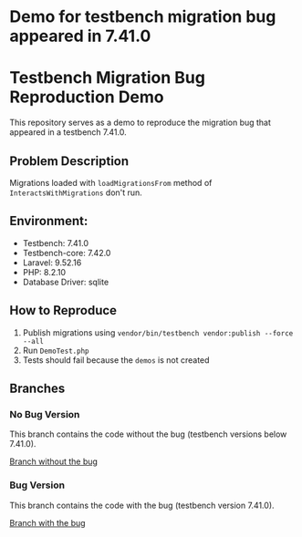 # Demo for testbench migration bug appeared in 7.41.0

# Testbench Migration Bug Reproduction Demo

This repository serves as a demo to reproduce the migration bug that appeared in a testbench 7.41.0.

## Problem Description

Migrations loaded with `loadMigrationsFrom` method of `InteractsWithMigrations` don't run.

## Environment:
* Testbench: 7.41.0
* Testbench-core: 7.42.0
* Laravel: 9.52.16
* PHP: 8.2.10
* Database Driver: sqlite

## How to Reproduce
1. Publish migrations using `vendor/bin/testbench vendor:publish --force --all`
2. Run `DemoTest.php`
3. Tests should fail because the `demos` is not created

## Branches

### No Bug Version

This branch contains the code without the bug (testbench versions below 7.41.0).

[Branch without the bug](https://github.com/amir215909/testbench-7.41.0-migration-bug-report/tree/testbench-7.40.0)

### Bug Version

This branch contains the code with the bug (testbench version 7.41.0).

[Branch with the bug](https://github.com/amir215909/testbench-7.41.0-migration-bug-report)
